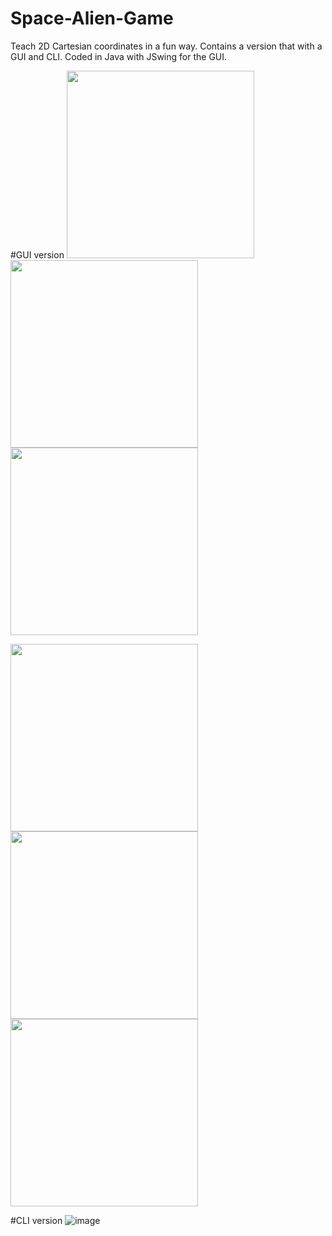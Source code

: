 # Space-Alien-Game
Teach 2D Cartesian coordinates in a fun way. Contains a version that with a GUI and CLI. Coded in Java with JSwing for the GUI.

#GUI version
<img src="https://user-images.githubusercontent.com/85257356/136675445-d5d993dd-8a5a-46a7-baed-1e718ff2b7d7.png" width="300"/>     <img src="https://user-images.githubusercontent.com/85257356/136675394-1b0460f4-09e7-42b0-8bcb-63973135de03.png" width="300"/>     <img src="https://user-images.githubusercontent.com/85257356/136675452-0ce153ae-c7d7-48ae-a341-f304540b7360.png" width="300"/>

<img src="https://user-images.githubusercontent.com/85257356/136675467-ca815c8c-ecd1-4e8f-ae82-2a69cbabd3ff.png" width="300"/>     <img src="https://user-images.githubusercontent.com/85257356/136675480-04da9268-1803-4cc0-9a3a-5480505586b8.png" width="300"/>     <img src="https://user-images.githubusercontent.com/85257356/136675483-8c71ce7e-4320-4722-b370-35db17477f7d.png" width="300"/>

#CLI version
![image](https://user-images.githubusercontent.com/85257356/136675523-fd784013-5460-487a-948a-5ece918b54f6.png)
